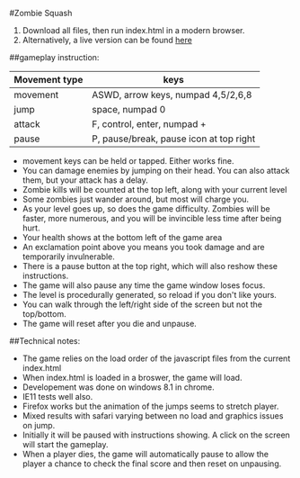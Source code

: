 #Zombie Squash

1. Download all files, then run index.html in a modern browser.
2. Alternatively, a live version can be found [here](https://simplydallas.github.io/Zombie-Squash/) 

##gameplay instruction:

|Movement type | keys                                      |
|--------------|-------------------------------------------|
| movement     | ASWD, arrow keys, numpad 4,5/2,6,8        |
| jump         | space, numpad 0                           |
| attack       | F, control, enter, numpad +               |
| pause        | P, pause/break, pause icon at top right   |


* movement keys can be held or tapped.  Either works fine.
* You can damage enemies by jumping on their head.  You can also attack them,
but your attack has a delay.
* Zombie kills will be counted at the top left, along with your current level
* Some zombies just wander around, but most will charge you.
* As your level goes up, so does the game difficulty.  Zombies will be faster,
more numerous, and you will be invincible less time after being hurt.
* Your health shows at the bottom left of the game area
* An exclamation point above you means you took damage and are temporarily
invulnerable.
* There is a pause button at the top right, which will also reshow these
instructions.
* The game will also pause any time the game window loses focus.
* The level is procedurally generated, so reload if you don't like yours.
* You can walk through the left/right side of the screen but not the top/bottom.
* The game will reset after you die and unpause.

##Technical notes:

* The game relies on the load order of the javascript files from the current index.html
* When index.html is loaded in a broswer, the game will load.
* Developement was done on windows 8.1 in chrome.
* IE11 tests well also.
* Firefox works but the animation of the jumps seems to stretch player.
* Mixed results with safari varying between no load and graphics issues on jump.
* Initially it will be paused with instructions showing.  A click on the screen will start the gameplay.
* When a player dies, the game will automatically pause to allow the player a chance to check the final score and then reset on unpausing.
